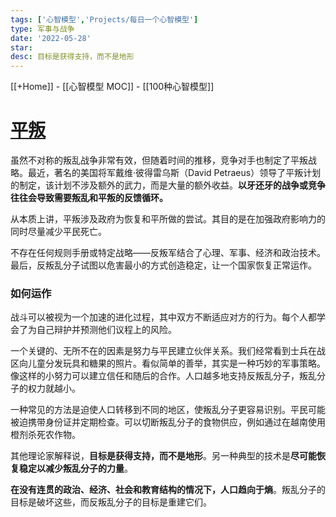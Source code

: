 ```yaml
---
tags: ['心智模型','Projects/每日一个心智模型']
type: 军事与战争
date: '2022-05-28'
star:
desc: 目标是获得支持，而不是地形
---
```

[[+Home]] - [[心智模型 MOC]] - [[100种心智模型]]


# [平叛](https://www.farnamstreetblog.com/2017/06/counterinsurgency/)


虽然不对称的叛乱战争非常有效，但随着时间的推移，竞争对手也制定了平叛战略。最近，著名的美国将军戴维·彼得雷乌斯（David Petraeus）领导了平叛计划的制定，该计划不涉及额外的武力，而是大量的额外收益。**以牙还牙的战争或竞争往往会导致需要叛乱和平叛的反馈循环。**


从本质上讲，平叛涉及政府为恢复和平所做的尝试。其目的是在加强政府影响力的同时尽量减少平民死亡。

不存在任何规则手册或特定战略——反叛军结合了心理、军事、经济和政治技术。最后，反叛乱分子试图以危害最小的方式创造稳定，让一个国家恢复正常运作。



### 如何运作

战斗可以被视为一个加速的进化过程，其中双方不断适应对方的行为。每个人都学会了为自己辩护并预测他们议程上的风险。

一个关键的、无所不在的因素是努力与平民建立伙伴关系。我们经常看到士兵在战区向儿童分发玩具和糖果的照片。看似简单的善举，其实是一种巧妙的军事策略。像这样的小努力可以建立信任和随后的合作。人口越多地支持反叛乱分子，叛乱分子的权力就越小。

一种常见的方法是迫使人口转移到不同的地区，使叛乱分子更容易识别。平民可能被迫携带身份证并定期检查。可以切断叛乱分子的食物供应，例如通过在越南使用橙剂杀死农作物。

其他理论家解释说，**目标是获得支持，而不是地形**。另一种典型的技术是**尽可能恢复稳定以减少叛乱分子的力量**。


**在没有连贯的政治、经济、社会和教育结构的情况下，人口趋向于熵**。叛乱分子的目标是破坏这些，而反叛乱分子的目标是重建它们。